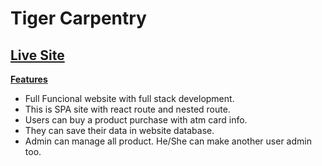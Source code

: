 # Tiger Carpentry
## [Live Site](https://tiger-carpentry.web.app/)

<u><b>Features</b></u>
* Full Funcional website with full stack development.
* This is SPA site with react route and nested route.
* Users can buy a product purchase with atm card info.
* They can save their data in website database.
* Admin can manage all product. He/She can make another user admin too.